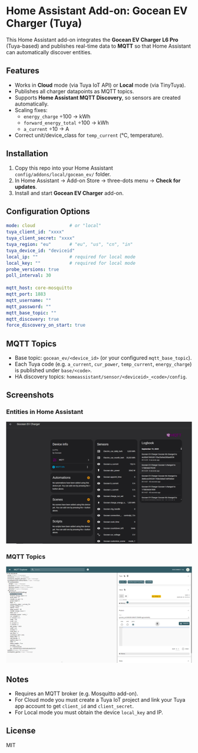 # Home Assistant Add-on: Gocean EV Charger (Tuya)

This Home Assistant add-on integrates the **Gocean EV Charger L6 Pro** (Tuya-based) and publishes real-time data to **MQTT** so that Home Assistant can automatically discover entities.

## Features
- Works in **Cloud** mode (via Tuya IoT API) or **Local** mode (via TinyTuya).
- Publishes all charger datapoints as MQTT topics.
- Supports **Home Assistant MQTT Discovery**, so sensors are created automatically.
- Scaling fixes:
  - `energy_charge` ÷100 → kWh
  - `forward_energy_total` ÷100 → kWh
  - `a_current` ÷10 → A
- Correct unit/device_class for `temp_current` (°C, temperature).

## Installation
1. Copy this repo into your Home Assistant `config/addons/local/gocean_ev/` folder.
2. In Home Assistant → Add-on Store → three-dots menu → **Check for updates**.
3. Install and start **Gocean EV Charger** add-on.

## Configuration Options
```yaml
mode: cloud             # or "local"
tuya_client_id: "xxxx"
tuya_client_secret: "xxxx"
tuya_region: "eu"       # "eu", "us", "cn", "in"
tuya_device_id: "deviceid"
local_ip: ""            # required for local mode
local_key: ""           # required for local mode
probe_versions: true
poll_interval: 30

mqtt_host: core-mosquitto
mqtt_port: 1883
mqtt_username: ""
mqtt_password: ""
mqtt_base_topic: ""
mqtt_discovery: true
force_discovery_on_start: true
```

## MQTT Topics
- Base topic: `gocean_ev/<device_id>` (or your configured `mqtt_base_topic`).
- Each Tuya code (e.g. `a_current`, `cur_power`, `temp_current`, `energy_charge`) is published under `base/<code>`.
- HA discovery topics: `homeassistant/sensor/<deviceid>_<code>/config`.

## Screenshots

### Entities in Home Assistant
![HA Entities](docs/entities.png)

### MQTT Topics
![MQTT Topics](docs/mqtt.png)

## Notes
- Requires an MQTT broker (e.g. Mosquitto add-on).
- For Cloud mode you must create a Tuya IoT project and link your Tuya app account to get `client_id` and `client_secret`.
- For Local mode you must obtain the device `local_key` and IP.

## License
MIT
